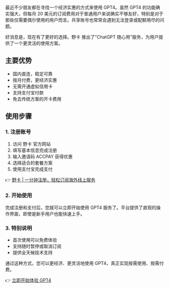 最近不少朋友都在寻找一个经济实惠的方式来使用 GPT4。虽然 GPT4 的功能确实强大，但每月 20 美元的订阅费用对于普通用户来说确实不够友好，特别是对于那些仅需要偶尔使用的用户而言。共享账号也常常会遇到无法登录或配额用尽的问题。

好消息是，现在有了更好的选择。野卡 推出了"ChatGPT 随心用"服务，为用户提供了一个更灵活的使用方案。

## 主要优势

- 国内直连，稳定可靠
- 按月付费，更经济实惠
- 无需开通虚拟信用卡
- 支持支付宝付款
- 免去传统方案的开卡费用

## 使用步骤

### 1. 注册账号

1. 访问 野卡 官方网站
2. 填写基本信息完成注册
3. 输入邀请码 ACCPAY 获得优惠
4. 选择适合的套餐方案
5. 使用支付宝完成支付

👉 [野卡 | 一分钟注册，轻松订阅海外线上服务](https://bit.ly/bewildcard)

### 2. 开始使用

完成注册和支付后，您就可以立即开始使用 GPT4 服务了。平台提供了直观的操作界面，即使是新手用户也能快速上手。

### 3. 特别说明

- 首次使用可以免费体验
- 支持随时暂停或取消订阅
- 提供全天候技术支持

通过这种方式，您可以更经济、更灵活地使用 GPT4，真正实现按需使用、按需付费。

👉 [立即开始体验 GPT4](https://bit.ly/bewildcard)